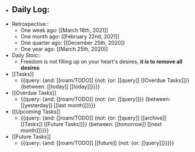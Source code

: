 - Daily Log:
    - 
- Retrospective::
    - One week ago: [[March 18th, 2021]]
    - One month ago: [[February 22nd, 2021]]
    - One quarter ago: [[December 25th, 2020]]
    - One year ago: [[March 25th, 2020]]
- Daily Stoic::
    - Freedom is not filling up on your heart's desires, **it is to remove all desires**
- [[Tasks]]
    - {{query: {and: [[roam/TODO]] {not: {or: [[query]] [[Overdue Tasks]]}} {between: [[today]] [[today]]}}}}
- [[Overdue Tasks]]
    - {{query: {and: [[roam/TODO]] {not: {or: [[query]]}} {between: [[yesterday]] [[last month]]}}}}
- [[Upcoming Tasks]]
    - {{query: {and: [[roam/TODO]] {not: {or: [[query]] [[archive]] [[Tasks]] [[Future Tasks]]}} {between: [[tomorrow]] [[next month]]}}}}
- [[Future Tasks]]
    - {{query: {and: [[roam/TODO]] [[future]] {not: {or: [[query]]}}}}}
